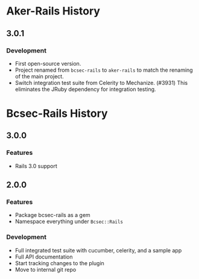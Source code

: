 Aker-Rails History
==================

3.0.1
-----

### Development

- First open-source version.
- Project renamed from `bcsec-rails` to `aker-rails` to match the
  renaming of the main project.
- Switch integration test suite from Celerity to Mechanize. (#3931)
  This eliminates the JRuby dependency for integration testing.

Bcsec-Rails History
===================

3.0.0
-----

### Features

- Rails 3.0 support

2.0.0
-----

### Features

- Package bcsec-rails as a gem
- Namespace everything under `Bcsec::Rails`

### Development

- Full integrated test suite with cucumber, celerity, and a sample app
- Full API documentation
- Start tracking changes to the plugin
- Move to internal git repo
